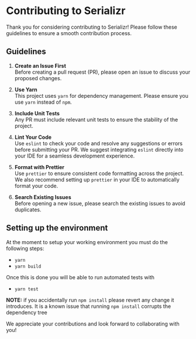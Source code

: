 # Contributing to Serializr

Thank you for considering contributing to Serializr! Please follow these guidelines to ensure a smooth contribution process.

## Guidelines

1. **Create an Issue First**  
   Before creating a pull request (PR), please open an issue to discuss your proposed changes.

2. **Use Yarn**  
   This project uses `yarn` for dependency management. Please ensure you use `yarn` instead of `npm`.

3. **Include Unit Tests**  
   Any PR must include relevant unit tests to ensure the stability of the project.

4. **Lint Your Code**  
   Use `eslint` to check your code and resolve any suggestions or errors before submitting your PR. We suggest integrating `eslint` directly into your IDE for a seamless development experience.

5. **Format with Prettier**  
   Use `prettier` to ensure consistent code formatting across the project. We also recommend setting up `prettier` in your IDE to automatically format your code.

6. **Search Existing Issues**  
   Before opening a new issue, please search the existing issues to avoid duplicates.

## Setting up the environment

At the moment to setup your working environment you must do the following steps:

-   `yarn`
-   `yarn build`

Once this is done you will be able to run automated tests with

-   `yarn test`

**NOTE:** if you accidentally run `npm install` please revert any change it introduces. It is a known issue that running `npm install` corrupts the dependency tree

We appreciate your contributions and look forward to collaborating with you!
